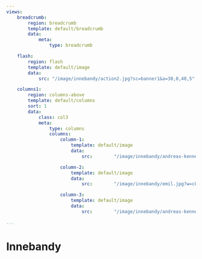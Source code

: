 ```yaml
---
views:
    breadcrumb:
        region: breadcrumb
        template: default/breadcrumb
        data:
            meta: 
                type: breadcrumb

    flash:
        region: flash
        template: default/image
        data:
            src: "/image/innebandy/action2.jpg?sc=banner1&a=30,0,40,5"

    columns1:
        region: columns-above
        template: default/columns
        sort: 1
        data:
            class: col3
            meta:
                type: columns
                columns:
                    column-1:
                        template: default/image
                        data:
                            src:        "/image/innebandy/andreas-kenneth.jpg?w=c8&h=200&cf&a=45,50,15,0"

                    column-2:
                        template: default/image
                        data:
                            src:        "/image/innebandy/emil.jpg?w=c8&h=200&cf&a=0,30,40,20"

                    column-3:
                        template: default/image
                        data:
                            src:        "/image/innebandy/andreas-kenneth.jpg?w=c8&h=200&cf&a=14,0,55,60"

...
```

Innebandy
===========================
